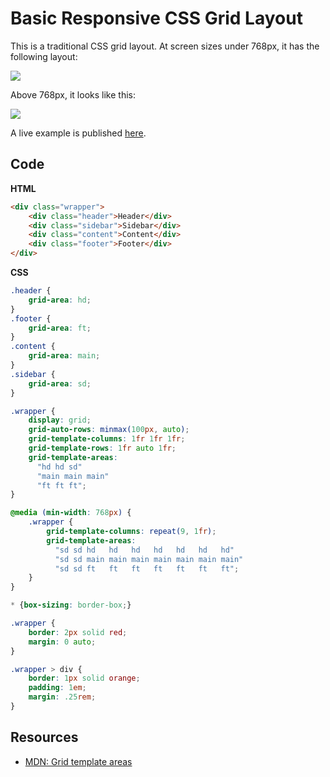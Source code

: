 # Basic Responsive CSS Grid Layout

This is a traditional CSS grid layout. At screen sizes under 768px, it has the following layout:

![](../img/css-grid-sm-layout.jpg)

Above 768px, it looks like this:

![](../img/css-grid-lg-layout.jpg)

A live example is published [here](https://codepen.io/vishalicious/pen/MWeZxZv?editors=1100).

## Code

__HTML__

```html
<div class="wrapper">
    <div class="header">Header</div>
    <div class="sidebar">Sidebar</div>
    <div class="content">Content</div>
    <div class="footer">Footer</div>
</div>
```

__CSS__

```css
.header {
    grid-area: hd;
}
.footer {
    grid-area: ft;
}
.content {
    grid-area: main;
}
.sidebar {
    grid-area: sd;
}

.wrapper {
    display: grid;
    grid-auto-rows: minmax(100px, auto);
    grid-template-columns: 1fr 1fr 1fr;
    grid-template-rows: 1fr auto 1fr;
    grid-template-areas: 
      "hd hd sd"
      "main main main"
      "ft ft ft";
}

@media (min-width: 768px) {
    .wrapper {
        grid-template-columns: repeat(9, 1fr);
        grid-template-areas: 
          "sd sd hd   hd   hd   hd   hd   hd   hd"
          "sd sd main main main main main main main"
          "sd sd ft   ft   ft   ft   ft   ft   ft";
    }
}

* {box-sizing: border-box;}

.wrapper {
    border: 2px solid red;
    margin: 0 auto;
}

.wrapper > div {
    border: 1px solid orange;
    padding: 1em;
    margin: .25rem;
}

```

## Resources
* [MDN: Grid template areas](https://developer.mozilla.org/en-US/docs/Web/CSS/CSS_Grid_Layout/Grid_Template_Areas)
